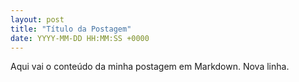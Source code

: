 ```yaml
---
layout: post
title: "Título da Postagem"
date: YYYY-MM-DD HH:MM:SS +0000
---
```

Aqui vai o conteúdo da minha postagem em Markdown.
Nova linha.
